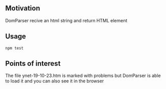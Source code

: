 <h2>Motivation</h2>
DomParser recive an html string and return HTML element


<h2>Usage</h2>

```
npm test
```

<h2>Points of interest</h2>
The file ynet-19-10-23.htm is marked with problems but DomParser is able to load it and you can also see it in the browser